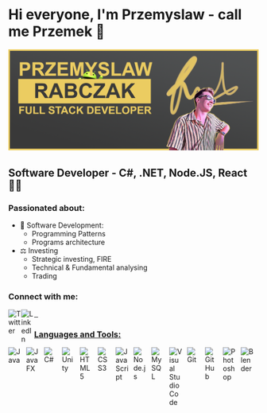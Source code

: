 # Hi everyone, I'm Przemyslaw - call me Przemek 👋 

![](images/Backgroundv2.png)

## Software Developer - C#, .NET, Node.JS, React 👨‍💻

### Passionated about:
- 🤖 Software Development:
    - Programming Patterns
    - Programs architecture
- ⚖️ Investing
    - Strategic investing, FIRE
    - Technical & Fundamental analysing
    - Trading


### Connect with me:

<a href="https://twitter.com/AwRabczak"><img align="left" alt="Twitter" width="26px" src="https://i.ibb.co/k48sz4Q/Twitter-Logo-Square.png">

<a href="https://www.linkedin.com/in/przemyslaw-rabczak-8039a51b6/"><img align="left" alt="LinkedIn" width="26px" src="https://i.ibb.co/8b85jWN/linkedin-icon.png">
&nbsp;&nbsp;


### Languages and Tools:

<img align="left" alt="Java" width="26px" src="https://icon-library.com/images/java-icon-png/java-icon-png-3.jpg" style="padding-right:10px;" />
<img align="left" alt="JavaFX" width="26px" src="https://miro.medium.com/max/400/1*9tVpRN7cCovFMavU4PVg2w.png" style="padding-right:10px;" />
<img align="left" alt="C#" width="26px" src="https://www.freeiconspng.com/uploads/c-logo-icon-18.png" style="padding-right:10px;" />
<img align="left" alt="Unity" width="26px" src="https://cdn4.iconfinder.com/data/icons/logos-brands-5/24/unity-512.png" style="padding-right:10px;" />
<img align="left" alt="HTML5" width="26px" src="https://cdn.jsdelivr.net/gh/devicons/devicon/icons/html5/html5-original.svg" style="padding-right:10px;" />
<img align="left" alt="CSS3" width="26px" src="https://cdn.jsdelivr.net/gh/devicons/devicon/icons/css3/css3-original.svg" style="padding-right:10px;" />
<img align="left" alt="JavaScript" width="26px" src="https://cdn.jsdelivr.net/gh/devicons/devicon/icons/javascript/javascript-original.svg" style="padding-right:10px;" />
<img align="left" alt="Node.js" width="26px" src="https://cdn.jsdelivr.net/gh/devicons/devicon/icons/nodejs/nodejs-original.svg" style="padding-right:10px;" />
<img align="left" alt="MySQL" width="26px" src="https://cdn.jsdelivr.net/gh/devicons/devicon/icons/mysql/mysql-original.svg" style="padding-right:10px;" />
<img align="left" alt="Visual Studio Code" width="26px" src="https://cdn.jsdelivr.net/gh/devicons/devicon/icons/vscode/vscode-original.svg" style="padding-right:10px;" />
<img align="left" alt="Git" width="26px" src="https://cdn.jsdelivr.net/gh/devicons/devicon/icons/git/git-original.svg" style="padding-right:10px;" />
<img align="left" alt="GitHub" width="26px" src="https://user-images.githubusercontent.com/3369400/139448065-39a229ba-4b06-434b-bc67-616e2ed80c8f.png" style="padding-right:10px;" />
<img align="left" alt="Photoshop" width="26px" src="https://upload.wikimedia.org/wikipedia/commons/thumb/a/af/Adobe_Photoshop_CC_icon.svg/512px-Adobe_Photoshop_CC_icon.svg.png" style="padding-right:10px;" />
<img align="left" alt="Blender" width="26px" src="https://download.blender.org/branding/community/blender_community_badge_orange.png" style="padding-right:10px;" />


<br />
<br />

---

[twitter]: https://twitter.com/AwRabczak
[linkedin]: https://www.linkedin.com/in/przemyslaw-rabczak-8039a51b6/

